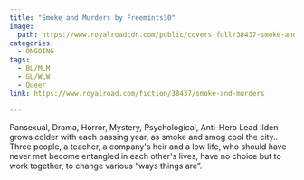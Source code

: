 ```yaml
---
title: "Smoke and Murders by Freemints30"
image:
  path: https://www.royalroadcdn.com/public/covers-full/38437-smoke-and-murders.jpg
categories:
  - ONGOING
tags:
  - BL/MLM
  - GL/WLW
  - Queer
link: https://www.royalroad.com/fiction/38437/smoke-and-murders

---
```

Pansexual, Drama, Horror, Mystery, Psychological, Anti-Hero Lead
Ilden grows colder with each passing year, as smoke and smog cool the city..
Three people, a teacher, a company's heir and a low life, who should have never met become entangled in each other's lives, have no choice but to work together, to change various “ways things are”.

